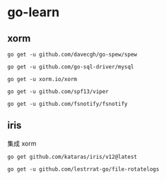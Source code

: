# go-learn

## xorm
```
go get -u github.com/davecgh/go-spew/spew

go get -u github.com/go-sql-driver/mysql

go get -u xorm.io/xorm

go get -u github.com/spf13/viper

go get -u github.com/fsnotify/fsnotify
```
## iris 

集成 xorm 

```
go get github.com/kataras/iris/v12@latest

go get -u github.com/lestrrat-go/file-rotatelogs
```